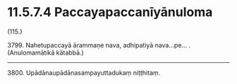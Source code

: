 

# 11.5.7.4 Paccayapaccanīyānuloma





(115.)

3799\. Nahetupaccayā ārammaṇe nava, adhipatiyā nava…pe… . (Anulomamātikā kātabbā.)

---

3800\. Upādānaupādānasampayuttadukaṃ niṭṭhitaṃ.





